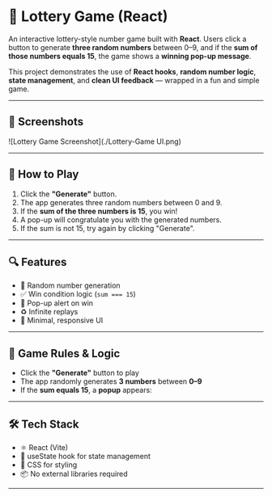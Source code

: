 # 🎰 Lottery Game (React)

An interactive lottery-style number game built with **React**. Users click a button to generate **three random numbers** between 0–9, and if the **sum of those numbers equals 15**, the game shows a **winning pop-up message**.

This project demonstrates the use of **React hooks**, **random number logic**, **state management**, and **clean UI feedback** — wrapped in a fun and simple game.

---

## 📸 Screenshots

![Lottery Game Screenshot](./Lottery-Game UI.png)

---

## 🧠 How to Play

1. Click the **"Generate"** button.
2. The app generates three random numbers between 0 and 9.
3. If the **sum of the three numbers is 15**, you win!
4. A pop-up will congratulate you with the generated numbers.
5. If the sum is not 15, try again by clicking "Generate".

---

## 🔍 Features

- 🎲 Random number generation
- ✅ Win condition logic (`sum === 15`)
- 📢 Pop-up alert on win
- ♻️ Infinite replays
- 🎨 Minimal, responsive UI

---

## 🧠 Game Rules & Logic

- Click the **"Generate"** button to play
- The app randomly generates **3 numbers** between **0–9**
- If the **sum equals 15**, a **popup** appears:

---

## 🛠️ Tech Stack

- ⚛️ React (Vite)
- 🧠 useState hook for state management
- 🎨 CSS for styling
- 📦 No external libraries required

---
